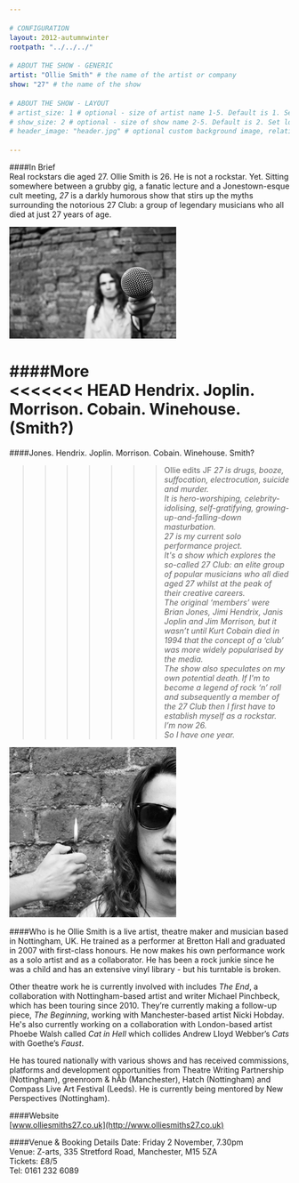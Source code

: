 ```yaml
---

# CONFIGURATION
layout: 2012-autumnwinter
rootpath: "../../../"

# ABOUT THE SHOW - GENERIC
artist: "Ollie Smith" # the name of the artist or company
show: "27" # the name of the show

# ABOUT THE SHOW - LAYOUT
# artist_size: 1 # optional - size of artist name 1-5. Default is 1. Set longer names to lower values
# show_size: 2 # optional - size of show name 2-5. Default is 2. Set longer names to lower values
# header_image: "header.jpg" # optional custom background image, relative to current page

---
```

####In Brief    
Real rockstars die aged 27. Ollie Smith is 26. He is not a rockstar. Yet. Sitting somewhere between a grubby gig, a fanatic lecture and a Jonestown-esque cult meeting, *27* is a darkly humorous show that stirs up the myths surrounding the notorious 27 Club: a group of legendary musicians who all died at just 27 years of age.    

![27](Ollie27_1.jpg)    

####More    
<<<<<<< HEAD
**Hendrix.  Joplin.  Morrison.  Cobain.  Winehouse.  (Smith?)**     
=======
####Jones. Hendrix. Joplin. Morrison. Cobain. Winehouse. Smith?  
>>>>>>> Ollie edits JF
*27 is drugs, booze, suffocation, electrocution, suicide and murder.    
It is hero-worshiping, celebrity-idolising, self-gratifying, growing-up-and-falling-down masturbation.    
27 is my current solo performance project.   
It's a show which explores the so-called 27 Club: an elite group of popular musicians who all died aged 27 whilst at the peak of their creative careers.    
The original ‘members’ were Brian Jones, Jimi Hendrix, Janis Joplin and Jim Morrison, but it wasn’t until Kurt Cobain died in 1994 that the concept of a ‘club’ was more widely popularised by the media.    
The show also speculates on my own potential death.  If I'm to become a legend of rock ‘n’ roll and subsequently a member of the 27 Club then I first have to establish myself as a rockstar.    
I’m now 26.    
So I have one year.*    

![27](Ollie27_2.jpg) 

####Who is he
Ollie Smith is a live artist, theatre maker and musician based in Nottingham, UK.  He trained as a performer at Bretton Hall and graduated in 2007 with first-class honours.  He now makes his own performance work as a solo artist and as a collaborator.  He has been a rock junkie since he was a child and has an extensive vinyl library - but his turntable is broken.    

Other theatre work he is currently involved with includes *The End*, a collaboration with Nottingham-based artist and writer Michael Pinchbeck, which has been touring since 2010.  They’re currently making a follow-up piece, *The Beginning*, working with Manchester-based artist Nicki Hobday.  He's also currently working on a collaboration with London-based artist Phoebe Walsh called *Cat in Hell* which collides Andrew Lloyd Webber’s *Cats* with Goethe’s *Faust*.    

He has toured nationally with various shows and has received commissions, platforms and development opportunities from Theatre Writing Partnership (Nottingham), greenroom & hÅb (Manchester), Hatch (Nottingham) and Compass Live Art Festival (Leeds).  He is currently being mentored by New Perspectives (Nottingham).    


####Website    
[www.olliesmiths27.co.uk](http://www.olliesmiths27.co.uk)


####Venue & Booking Details
Date:   Friday 2 November, 7.30pm    
Venue:	Z-arts, 335 Stretford Road, Manchester, M15 5ZA    
Tickets: £8/5    
Tel:		0161 232 6089     
